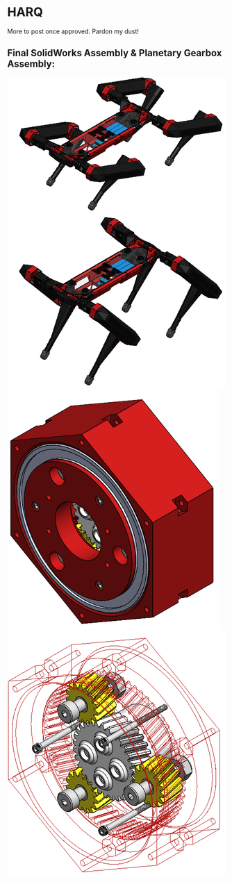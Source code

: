 # HARQ

More to post once approved. Pardon my dust!

## Final SolidWorks Assembly & Planetary Gearbox Assembly:
![HARQ_2024](/HARQ_2024_Final_Assembly_2.PNG)
![HARQ_2024](/HARQ_2024_Final_Assembly_3.PNG)
![HARQ_2024](/HARQ_2024_Gearbox_1.PNG)
![HARQ_2024](/HARQ_2024_Gearbox_2.PNG)

